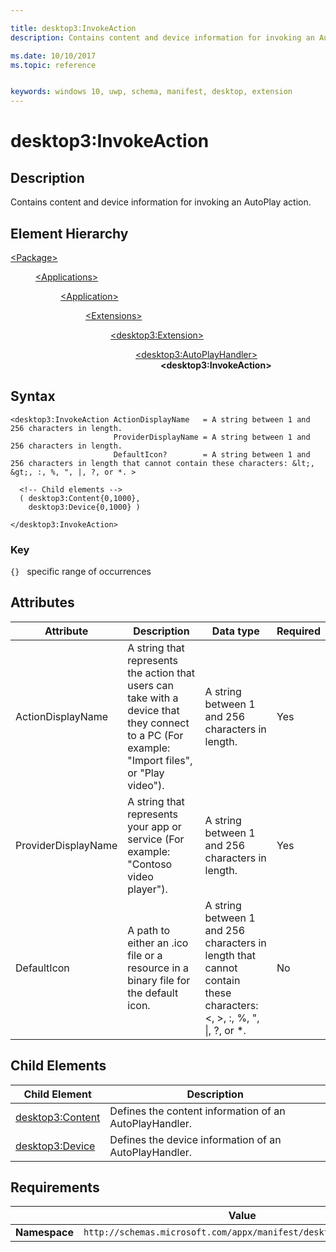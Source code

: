 ```yaml
---

title: desktop3:InvokeAction
description: Contains content and device information for invoking an AutoPlay action.

ms.date: 10/10/2017
ms.topic: reference


keywords: windows 10, uwp, schema, manifest, desktop, extension 
---
```


# desktop3:InvokeAction

## Description
Contains content and device information for invoking an AutoPlay action.

## Element Hierarchy
<dl>
<dt><a href="element-package.md">&lt;Package&gt;</a></dt>
<dd>
<dl>
<dt><a href="element-applications.md">&lt;Applications&gt;</a></dt>
<dd>
<dl>
<dt><a href="element-application.md">&lt;Application&gt;</a></dt>
<dd>
<dl>
<dt><a href="element-1-extensions.md">&lt;Extensions&gt;</a></dt>
<dd>
<dl>
<dt><a href="element-desktop3-extension.md">&lt;desktop3:Extension&gt;</a></dt>
<dd>
<dl>
<dt><a href="element-desktop3-AutoPlayHandler.md">&lt;desktop3:AutoPlayHandler&gt;</a></dt>
<dd><b>&lt;desktop3:InvokeAction&gt;</b></dd>
</dl>
</dd>
</dl>
</dd>
</dl>
</dd>
</dl>
</dd>
</dl>
</dd>
</dl>


## Syntax
```syntax
<desktop3:InvokeAction ActionDisplayName   = A string between 1 and 256 characters in length.
                       ProviderDisplayName = A string between 1 and 256 characters in length.
                       DefaultIcon?        = A string between 1 and 256 characters in length that cannot contain these characters: &lt;, &gt;, :, %, ", |, ?, or *. >

  <!-- Child elements -->
  ( desktop3:Content{0,1000},
    desktop3:Device{0,1000} )

</desktop3:InvokeAction>
```

### Key
`{}`   specific range of occurrences

## Attributes
| Attribute | Description | Data type | Required |
|-----------|-------------|-----------|----------|
| ActionDisplayName | A string that represents the action that users can take with a device that they connect to a PC (For example: "Import files", or "Play video"). | A string between 1 and 256 characters in length. | Yes |
| ProviderDisplayName | A string that represents your app or service (For example: "Contoso video player"). | A string between 1 and 256 characters in length. | Yes |
| DefaultIcon | A path to either an .ico file or a resource in a binary file for the default icon.  | A string between 1 and 256 characters in length that cannot contain these characters: &lt;, &gt;, :, %, ", \|, ?, or *. | No |



## Child Elements

| Child Element | Description |
|---------------|-------------|
| [desktop3:Content](element-desktop3-content.md) | Defines the content information of an AutoPlayHandler. |  
| [desktop3:Device](element-desktop3-device.md) | Defines the device information of an AutoPlayHandler. | 

## Requirements

|               |       Value                                                      |
|---------------|-------------------------------------------------------------|
| **Namespace** | `http://schemas.microsoft.com/appx/manifest/desktop/windows10/3` |